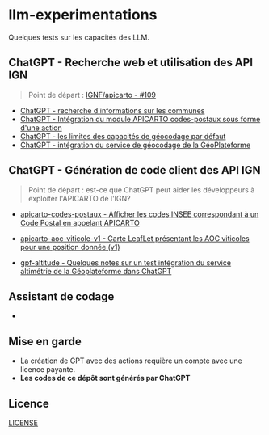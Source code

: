 # llm-experimentations

Quelques tests sur les capacités des LLM.

## ChatGPT - Recherche web et utilisation des API IGN

> Point de départ : [IGNF/apicarto - #109](https://github.com/IGNF/apicarto/issues/109)

* [ChatGPT - recherche d'informations sur les communes](chatgpt-communes/README.md)
* [ChatGPT - Intégration du module APICARTO codes-postaux sous forme d'une action](chatgpt-apicarto-codes-postaux/README.md)
* [ChatGPT - les limites des capacités de géocodage par défaut](chatgpt-geocodage-limites/README.md)
* [ChatGPT - intégration du service de géocodage de la GéoPlateforme](chatgpt-geocodage-gpf//README.md)


## ChatGPT - Génération de code client des API IGN

> Point de départ : est-ce que ChatGPT peut aider les développeurs à exploiter l'APICARTO de l'IGN?

* [apicarto-codes-postaux - Afficher les codes INSEE correspondant à un Code Postal en appelant APICARTO](apicarto-codes-postaux/README.md)
* [apicarto-aoc-viticole-v1 - Carte LeafLet présentant les AOC viticoles pour une position donnée (v1)](apicarto-aoc-viticole-v1/README.md)

* [gpf-altitude - Quelques notes sur un test intégration du service altimétrie de la Géoplateforme dans ChatGPT](gpf-altitude/README.md)

## Assistant de codage

* 



## Mise en garde

* La création de GPT avec des actions requière un compte avec une licence payante.
* **Les codes de ce dépôt sont générés par ChatGPT**

## Licence

[LICENSE](LICENSE)

